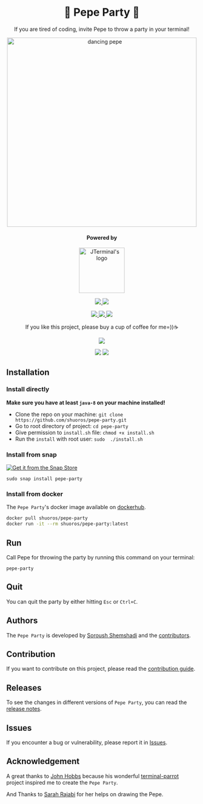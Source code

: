 
<p align="center">
    <h1 align="center">🐸 Pepe Party 🐸</h1>
    <p align="center">If you are tired of coding, invite Pepe to throw a party in your terminal!</p>
</p>
<p align="center">
    <img style="height: 500px" src="https://user-images.githubusercontent.com/45015114/177473188-f355fa59-585b-4ebe-b70b-4ac7c1c82c7e.gif" alt="dancing pepe" />
</p>
<h4 align="center">Powered by</h4>
<p align="center">
    <a href="https://github.com/shuoros/JTerminal">
    <img style="height: 120px" src="https://user-images.githubusercontent.com/45015114/139809463-417377ca-2eef-4cec-9689-bd841b0ce5db.png" alt="JTerminal's logo" />
    </a>
</p>
<p align="center">
    	<a href="https://github.com/TheXSolutions/badgify/search?l=java">
      		<img src="https://badgify.thex.solutions/api/badge/link?title=8&icon=java&size=m&bg=random" />
    	</a>
	<a href="https://github.com/TheXSolutions/badgify/blob/main/LICENSE">
      		<img src="https://badgify.thex.solutions/api/badge/link?title=MIT&icon=scale-balanced&size=m&bg=random" />
    </a>
</p>
<p align="center">
    <a href="https://github.com/shuoros/pepe-party/issues">
      		<img src="https://badgify.thex.solutions/api/badge/title?title=Reoprt%20Bug&bg=gray&size=m&theme=edge" />
    </a>
    <a href="#contribution">
      		<img src="https://badgify.thex.solutions/api/badge/title?title=Contribute&bg=gray&size=m&theme=edge" />
    </a>
    <a href="#installation">
      		<img src="https://badgify.thex.solutions/api/badge/title?title=How%20To%20Use&bg=gray&size=m&theme=edge" />
    </a>
</p>
<p align="center">
	If you like this project, please buy a cup of coffee for me=))☕
</p>
<p align="center">
	<a href="https://commerce.coinbase.com/checkout/6e1472f5-3481-4949-84cf-a915e0cb8d0c">
      		<img src="https://badgify.thex.solutions/api/badge/link?title=Donate%20With%20Crypto&icon=hand-holding-dollar&bg=ef730f&size=m&theme=edge" />
	</a>
</p>
<p align="center">
	<img src="https://badgify.thex.solutions/api/badge/icon?icon=heart&bg=fff&color=f23d96&size=s" /> <img src="https://badgify.thex.solutions/api/badge/icon?icon=peace&bg=fff&color=0286a9&size=s" />
</p>

## Installation
### Install directly
**Make sure you have at least `java-8` on your machine installed!**
- Clone the repo on your machine: `git clone https://github.com/shuoros/pepe-party.git`
- Go to root directory of project: `cd pepe-party`
- Give permission to `install.sh` file: `chmod +x install.sh`
- Run the `install` with root user: `sudo  ./install.sh`

### Install from snap

[![Get it from the Snap Store](https://snapcraft.io/static/images/badges/en/snap-store-black.svg)](https://snapcraft.io/pepe-party)

`sudo snap install pepe-party`

### Install from docker
The `Pepe Party`'s docker image available on [dockerhub](https://hub.docker.com/repository/docker/shuoros/pepe-party).
```bash
docker pull shuoros/pepe-party
docker run -it --rm shuoros/pepe-party:latest
```
## Run
Call Pepe for throwing the party by running this command on your terminal:
```
pepe-party
```

## Quit
You can quit the party by either hitting `Esc` or `Ctrl+C`.

## Authors
The `Pepe Party` is developed by [Soroush Shemshadi](https://shuoros.github.io) and the [contributors](https://github.com/shuoros/pepe-party/blob/main/CONTRIBUTORS.md).

## Contribution
If you want to contribute on this project, please read the [contribution guide](https://github.com/shuoros/pepe-party/blob/main/CONTRIBUTE.md).

## Releases
To see the changes in different versions of `Pepe Party`, you can read the [release notes](https://github.com/shuoros/pepe-party/blob/main/RELEASENOTES.md).

## Issues
If you encounter a bug or vulnerability, please report it in [Issues](https://github.com/shuoros/pepe-party/issues).

## Acknowledgement
A great thanks to [John Hobbs](https://github.com/jmhobbs) because his wonderful [terminal-parrot](https://github.com/jmhobbs/terminal-parrot) project inspired me to create the `Pepe Party`.

And Thanks to [Sarah Rajabi](https://github.com/sarahrajabi) for her helps on drawing the Pepe.
